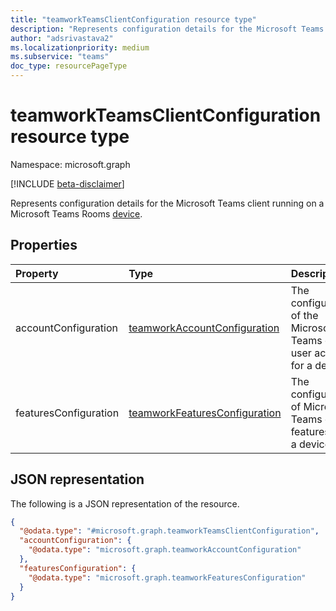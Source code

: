 ```yaml
---
title: "teamworkTeamsClientConfiguration resource type"
description: "Represents configuration details for the Microsoft Teams client running on a Microsoft Teams Rooms device."
author: "adsrivastava2"
ms.localizationpriority: medium
ms.subservice: "teams"
doc_type: resourcePageType
---
```


# teamworkTeamsClientConfiguration resource type

Namespace: microsoft.graph

[!INCLUDE [beta-disclaimer](../../includes/beta-disclaimer.md)]

Represents configuration details for the Microsoft Teams client running on a Microsoft Teams Rooms [device](../resources/teamworkdevice.md).

## Properties
|Property|Type|Description|
|:---|:---|:---|
|accountConfiguration|[teamworkAccountConfiguration](../resources/teamworkaccountconfiguration.md)|The configuration of the Microsoft Teams client user account for a device.|
|featuresConfiguration|[teamworkFeaturesConfiguration](../resources/teamworkfeaturesconfiguration.md)|The configuration of Microsoft Teams client features for a device.|


## JSON representation
The following is a JSON representation of the resource.
<!-- {
  "blockType": "resource",
  "@odata.type": "microsoft.graph.teamworkTeamsClientConfiguration"
}
-->
``` json
{
  "@odata.type": "#microsoft.graph.teamworkTeamsClientConfiguration",
  "accountConfiguration": {
    "@odata.type": "microsoft.graph.teamworkAccountConfiguration"
  },
  "featuresConfiguration": {
    "@odata.type": "microsoft.graph.teamworkFeaturesConfiguration"
  }
}
```

